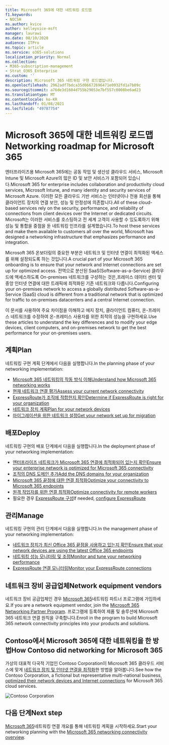 ```yaml
---
title: Microsoft 365에 대한 네트워킹 로드맵
f1.keywords:
- NOCSH
ms.author: kvice
author: kelleyvice-msft
manager: laurawi
ms.date: 08/10/2020
audience: ITPro
ms.topic: article
ms.service: o365-solutions
localization_priority: Normal
ms.collection:
- M365-subscription-management
- Strat_O365_Enterprise
ms.custom: ''
description: Microsoft 365 네트워킹 구현 로드맵입니다.
ms.openlocfilehash: 2962adf7bdca35d06672696471e0932fd1a7b09c
ms.sourcegitcommit: a76de3d1604d755b29053e7bf557c0008be6ad23
ms.translationtype: MT
ms.contentlocale: ko-KR
ms.lasthandoff: 01/08/2021
ms.locfileid: "49787754"
---
```

# <a name="networking-roadmap-for-microsoft-365"></a><span data-ttu-id="d0636-103">Microsoft 365에 대한 네트워킹 로드맵</span><span class="sxs-lookup"><span data-stu-id="d0636-103">Networking roadmap for Microsoft 365</span></span>

<span data-ttu-id="d0636-104">엔터프라이즈용 Microsoft 365에는 공동 작업 및 생산성 클라우드 서비스, Microsoft Intune 및 Microsoft Azure의 많은 ID 및 보안 서비스가 포함되어 있습니다.</span><span class="sxs-lookup"><span data-stu-id="d0636-104">Microsoft 365 for enterprise includes collaboration and productivity cloud services, Microsoft Intune, and many identity and security services of Microsoft Azure.</span></span> <span data-ttu-id="d0636-105">이러한 모든 클라우드 기반 서비스는 인터넷이나 전용 회선을 통해 클라이언트 장치의 연결 보안, 성능 및 안정성에 의존합니다.</span><span class="sxs-lookup"><span data-stu-id="d0636-105">All of these cloud-based services rely on the security, performance, and reliability of connections from client devices over the Internet or dedicated circuits.</span></span> <span data-ttu-id="d0636-106">Microsoft는 이러한 서비스를 호스팅하고 전 세계 고객이 사용할 수 있도록하기 위해 성능 및 통합을 중점을 둔 네트워킹 인프라를 설계했습니다.</span><span class="sxs-lookup"><span data-stu-id="d0636-106">To host these services and make them available to customers all over the world, Microsoft has designed a networking infrastructure that emphasizes performance and integration.</span></span> 

<span data-ttu-id="d0636-107">Microsoft 365 온보더링의 중요한 부분은 네트워크 및 인터넷 연결이 최적화된 액세스를 위해 설정되도록 하는 것입니다.</span><span class="sxs-lookup"><span data-stu-id="d0636-107">A crucial part of your Microsoft 365 onboarding is to ensure that your network and Internet connections are set up for optimized access.</span></span> <span data-ttu-id="d0636-108">전역으로 분산된 SaaS(Software-as-a-Service) 클라우드에 액세스하도록 On-premises 네트워크를 구성하는 것은,프레미스 데이터 센터 및 중앙 인터넷 연결에 대한 트래픽에 최적화된 기존 네트워크와 다릅니다.</span><span class="sxs-lookup"><span data-stu-id="d0636-108">Configuring your on-premises network to access a globally distributed Software-as-a-Service (SaaS) cloud is different from a traditional network that is optimized for traffic to on-premises datacenters and a central Internet connection.</span></span> 

<span data-ttu-id="d0636-109">이 문서를 사용하여 주요 차이점을 이해하고 에지 장치, 클라이언트 컴퓨터, 온-프레미스 네트워크를 수정하여 온-프레미스 사용자를 위한 최적의 성능을 구현하세요.</span><span class="sxs-lookup"><span data-stu-id="d0636-109">Use these articles to understand the key differences and to modify your edge devices, client computers, and on-premises network to get the best performance for your on-premises users.</span></span>

## <a name="plan"></a><span data-ttu-id="d0636-110">계획</span><span class="sxs-lookup"><span data-stu-id="d0636-110">Plan</span></span>

<span data-ttu-id="d0636-111">네트워킹 구현 계획 단계에서 다음을 실행합니다.</span><span class="sxs-lookup"><span data-stu-id="d0636-111">In the planning phase of your networking implementation:</span></span>

- [<span data-ttu-id="d0636-112">Microsoft 365 네트워킹의 작동 방식 이해</span><span class="sxs-lookup"><span data-stu-id="d0636-112">Understand how Microsoft 365 networking works</span></span>](microsoft-365-networking-overview.md)
- [<span data-ttu-id="d0636-113">현재 네트워크 연결 평가</span><span class="sxs-lookup"><span data-stu-id="d0636-113">Assess your current network connectivity</span></span>](assessing-network-connectivity.md)
- [<span data-ttu-id="d0636-114">ExpressRoute가 조직에 적합한지 확인</span><span class="sxs-lookup"><span data-stu-id="d0636-114">Determine if ExpressRoute is right for your organization</span></span>](network-planning-with-expressroute.md)
- [<span data-ttu-id="d0636-115">네트워크 장치 계획</span><span class="sxs-lookup"><span data-stu-id="d0636-115">Plan for your network devices</span></span>](plan-for-network-devices.md)
- [<span data-ttu-id="d0636-116">마이그레이션을 위한 네트워크 설정</span><span class="sxs-lookup"><span data-stu-id="d0636-116">Get your network set up for migration</span></span>](network-and-migration-planning.md)

## <a name="deploy"></a><span data-ttu-id="d0636-117">배포</span><span class="sxs-lookup"><span data-stu-id="d0636-117">Deploy</span></span>

<span data-ttu-id="d0636-118">네트워킹 구현의 배포 단계에서 다음을 실행합니다.</span><span class="sxs-lookup"><span data-stu-id="d0636-118">In the deployment phase of your networking implementation:</span></span>

- [<span data-ttu-id="d0636-119">엔터프라이즈 네트워크가 Microsoft 365 연결에 최적화되어 있는지 확인</span><span class="sxs-lookup"><span data-stu-id="d0636-119">Ensure your enterprise network is optimized for Microsoft 365 connectivity</span></span>](set-up-network-for-microsoft-365.md)
- [<span data-ttu-id="d0636-120">조직의 DNS 도메인 추가</span><span class="sxs-lookup"><span data-stu-id="d0636-120">Add the DNS domains for your organization</span></span>](https://docs.microsoft.com/microsoft-365/admin/setup/add-domain)
- [<span data-ttu-id="d0636-121">Microsoft 365 끝점에 대한 연결 최적화</span><span class="sxs-lookup"><span data-stu-id="d0636-121">Optimize your connectivity to Microsoft 365 endpoints</span></span>](microsoft-365-ip-web-service.md)
- [<span data-ttu-id="d0636-122">원격 작업자를 위한 연결 최적화</span><span class="sxs-lookup"><span data-stu-id="d0636-122">Optimize connectivity for remote workers</span></span>](microsoft-365-vpn-split-tunnel.md)
- <span data-ttu-id="d0636-123">필요한 경우 [ExpressRoute 구성](azure-expressroute.md)</span><span class="sxs-lookup"><span data-stu-id="d0636-123">If needed, [configure ExpressRoute](azure-expressroute.md)</span></span>

## <a name="manage"></a><span data-ttu-id="d0636-124">관리</span><span class="sxs-lookup"><span data-stu-id="d0636-124">Manage</span></span>

<span data-ttu-id="d0636-125">네트워킹 구현의 관리 단계에서 다음을 실행합니다.</span><span class="sxs-lookup"><span data-stu-id="d0636-125">In the management phase of your networking implementation:</span></span>

- [<span data-ttu-id="d0636-126">네트워크 장치가 최신 Office 365 끝점을 사용하고 있는지 확인</span><span class="sxs-lookup"><span data-stu-id="d0636-126">Ensure that your network devices are using the latest Office 365 endpoints</span></span>](microsoft-365-endpoints.md)
- [<span data-ttu-id="d0636-127">네트워킹 성능 모니터링 및 조정</span><span class="sxs-lookup"><span data-stu-id="d0636-127">Monitor and tune your networking performance</span></span>](network-planning-and-performance.md)
- [<span data-ttu-id="d0636-128">ExpressRoute 연결 모니터링</span><span class="sxs-lookup"><span data-stu-id="d0636-128">Monitor your ExpressRoute connections</span></span>](managing-expressroute-for-connectivity.md)

## <a name="network-equipment-vendors"></a><span data-ttu-id="d0636-129">네트워크 장비 공급업체</span><span class="sxs-lookup"><span data-stu-id="d0636-129">Network equipment vendors</span></span>

<span data-ttu-id="d0636-130">네트워크 장비 공급업체인 경우 [Microsoft 365](microsoft-365-networking-partner-program.md)네트워킹 파트너 프로그램에 가입하세요.</span><span class="sxs-lookup"><span data-stu-id="d0636-130">If you are a network equipment vendor, join the [Microsoft 365 Networking Partner Program](microsoft-365-networking-partner-program.md).</span></span> <span data-ttu-id="d0636-131">프로그램에 등록하여 제품 및 솔루션에 Microsoft 365 네트워크 연결 원칙을 구축합니다.</span><span class="sxs-lookup"><span data-stu-id="d0636-131">Enroll in the program to build Microsoft 365 network connectivity principles into your products and solutions.</span></span> 

## <a name="how-contoso-did-networking-for-microsoft-365"></a><span data-ttu-id="d0636-132">Contoso에서 Microsoft 365에 대한 네트워킹을 한 방법</span><span class="sxs-lookup"><span data-stu-id="d0636-132">How Contoso did networking for Microsoft 365</span></span>

<span data-ttu-id="d0636-133">가상의 대표적 다국적 기업인 Contoso Corporation이 Microsoft 365 클라우드 서비스에 맞게 [네트워크 장치 및 인터넷 연결을 최적화](contoso-networking.md)한 방법을 알아봅니다.</span><span class="sxs-lookup"><span data-stu-id="d0636-133">See how the Contoso Corporation, a fictional but representative multi-national business, [optimized their network devices and Internet connections](contoso-networking.md) for Microsoft 365 cloud services.</span></span>

![Contoso Corporation](../media/contoso-overview/contoso-icon.png)

## <a name="next-step"></a><span data-ttu-id="d0636-135">다음 단계</span><span class="sxs-lookup"><span data-stu-id="d0636-135">Next step</span></span>

<span data-ttu-id="d0636-136">[Microsoft 365](microsoft-365-networking-overview.md)네트워킹 연결 개요를 통해 네트워킹 계획을 시작하세요.</span><span class="sxs-lookup"><span data-stu-id="d0636-136">Start your networking planning with the [Microsoft 365 networking connectivity overview](microsoft-365-networking-overview.md).</span></span>
